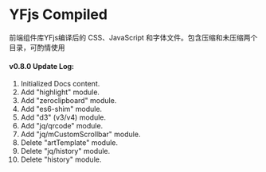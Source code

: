 # YFjs Compiled
前端组件库YFjs编译后的 CSS、JavaScript 和字体文件。包含压缩和未压缩两个目录，可酌情使用

#### v0.8.0 Update Log: 

1. Initialized Docs content. 
2. Add "highlight" module. 
3. Add "zeroclipboard" module. 
4. Add "es6-shim" module. 
5. Add "d3" (v3/v4) module. 
6. Add "jq/qrcode" module. 
7. Add "jq/mCustomScrollbar" module. 
8. Delete "artTemplate" module. 
9. Delete "jq/history" module. 
10. Delete "history" module.

